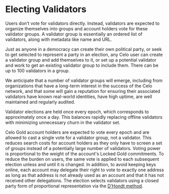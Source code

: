 # Electing Validators

Users don’t vote for validators directly. Instead, validators are expected to organize themselves into groups and account holders vote for these validator groups. A validator group is essentially an ordered list of validators, along with metadata like name and URL.

Just as anyone in a democracy can create their own political party, or seek to get selected to represent a party in an election, any Celo user can create a validator group and add themselves to it, or set up a potential validator and work to get an existing validator group to include them. There can be up to 100 validators in a group.

We anticipate that a number of validator groups will emerge, including from organizations that have a long-term interest in the success of the Celo network, and that some will gain a reputation for ensuring their associated validators have known real-world identities, have high uptime, are well maintained and regularly audited.

Validator elections are held once every epoch, which corresponds to approximately once a day. This balances rapidly replacing offline validators with minimizing unnecessary churn in the validator set.

Celo Gold account holders are expected to vote every epoch and are allowed to cast a single vote for a validator group, not a validator. This reduces search costs for account holders as they only have to screen a set of groups instead of a potentially large number of validators. Voting power is proportional to the weight of the account's Locked Gold commitments. To reduce the burden on users, the same vote is applied to each subsequent election unless and until it is changed. In addition, to avoid keeping keys online, each account may delegate their right to vote to exactly one address as long as that address is not already used as an account and that it has not received other delegations. The election selects validators using a closed party form of proportional representation via the [D’Hondt method](https://medium.com/r/?url=https%3A%2F%2Fen.wikipedia.org%2Fwiki%2FD%2527Hondt_method).
